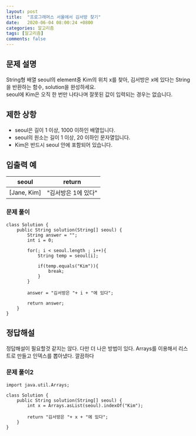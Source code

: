 ```yaml
---
layout: post
title:  "프로그래머스 서울에서 김서방 찾기"
date:   2020-06-04 08:00:24 +0800
categories: 알고리즘
tags: [알고리즘]
comments: false
---
```


## 문제 설명
String형 배열 seoul의 element중 Kim의 위치 x를 찾아, 김서방은 x에 있다는 String을 반환하는 함수, solution을 완성하세요.  
seoul에 Kim은 오직 한 번만 나타나며 잘못된 값이 입력되는 경우는 없습니다.


## 제한 상항

- seoul은 길이 1 이상, 1000 이하인 배열입니다.
- seoul의 원소는 길이 1 이상, 20 이하인 문자열입니다.
- Kim은 반드시 seoul 안에 포함되어 있습니다.


## 입출력 예

	


| seoul | return |
|:---:|:---:|
|[Jane, Kim]		|"김서방은 1에 있다"|
		


### 문제 풀이
```
class Solution {
    public String solution(String[] seoul) {
        String answer = "";
        int i = 0;
        
        for(; i < seoul.length ; i++){
            String temp = seoul[i];
            
            if(temp.equals("Kim")){
                break;
            }
        }
        
        answer = "김서방은 "+ i + "에 있다";
        
        return answer;
    }
}

```

## 정답해설

정답해설이 필요할것 같지는 않다. 다만 더 나은 방법이 있다. 
Arrays를 이용해서 리스트로 만들고 인덱스를 뽑아냈다. 깔끔하다 


### 문제 풀이2
```
import java.util.Arrays;

class Solution {
    public String solution(String[] seoul) {
        int x = Arrays.asList(seoul).indexOf("Kim");
        
        return "김서방은 "+ x + "에 있다";
    }
}

```


